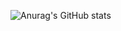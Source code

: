 ![Anurag's GitHub stats](https://github-readme-stats.vercel.app/api?username=DennyKim111&show_icons=true&theme=dracula)